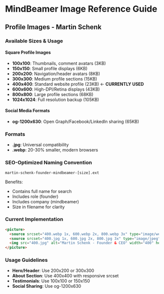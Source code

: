 # MindBeamer Image Reference Guide

## Profile Images - Martin Schenk

### Available Sizes & Usage

#### Square Profile Images
- **100x100**: Thumbnails, comment avatars (3KB)
- **150x150**: Small profile displays (6KB)
- **200x200**: Navigation/header avatars (8KB)
- **300x300**: Medium profile sections (15KB)
- **400x400**: Standard website profile (23KB) ← **CURRENTLY USED**
- **600x600**: High-DPI/Retina displays (43KB)
- **800x800**: Large profile sections (68KB)
- **1024x1024**: Full resolution backup (105KB)

#### Social Media Formats
- **og-1200x630**: Open Graph/Facebook/LinkedIn sharing (65KB)

### Formats
- **.jpg**: Universal compatibility
- **.webp**: 20-30% smaller, modern browsers

### SEO-Optimized Naming Convention
`martin-schenk-founder-mindbeamer-[size].ext`

Benefits:
- Contains full name for search
- Includes role (founder)
- Includes company (mindbeamer)
- Size in filename for clarity

### Current Implementation
```html
<picture>
  <source srcset="400.webp 1x, 600.webp 2x, 800.webp 3x" type="image/webp">
  <source srcset="400.jpg 1x, 600.jpg 2x, 800.jpg 3x" type="image/jpeg">
  <img src="400.jpg" alt="Martin Schenk - Founder & CEO" width="400" height="400">
</picture>
```

### Usage Guidelines
- **Hero/Header**: Use 200x200 or 300x300
- **About Section**: Use 400x400 with responsive srcset
- **Testimonials**: Use 100x100 or 150x150
- **Social Sharing**: Use og-1200x630